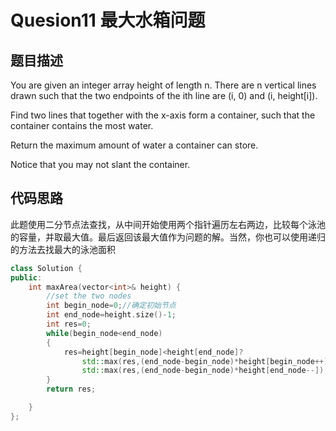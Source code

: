 # Quesion11  最大水箱问题

## 题目描述

You are given an integer array height of length n. There are n vertical lines drawn such that the two endpoints of the ith line are (i, 0) and (i, height[i]).

Find two lines that together with the x-axis form a container, such that the container contains the most water.

Return the maximum amount of water a container can store.

Notice that you may not slant the container.

## 代码思路
此题使用二分节点法查找，从中间开始使用两个指针遍历左右两边，比较每个泳池的容量，并取最大值。最后返回该最大值作为问题的解。当然，你也可以使用递归的方法去找最大的泳池面积

```cpp
class Solution {
public:
    int maxArea(vector<int>& height) {
        //set the two nodes
        int begin_node=0;//确定初始节点
        int end_node=height.size()-1;
        int res=0;
        while(begin_node<end_node)
        {
            res=height[begin_node]<height[end_node]?
                std::max(res,(end_node-begin_node)*height[begin_node++]):
                std::max(res,(end_node-begin_node)*height[end_node--]);
        }
        return res;

    }
};

```
